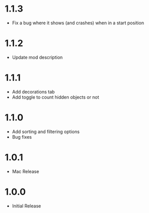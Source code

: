 # 1.1.3
- Fix a bug where it shows (and crashes) when in a start position

# 1.1.2
- Update mod description

# 1.1.1
- Add decorations tab
- Add toggle to count hidden objects or not

# 1.1.0
- Add sorting and filtering options
- Bug fixes

# 1.0.1
- Mac Release

# 1.0.0
- Initial Release
